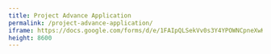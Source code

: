 ```yaml
---
title: Project Advance Application
permalink: /project-advance-application/
iframe: https://docs.google.com/forms/d/e/1FAIpQLSekVv0s3Y4YPOWNCpneXwKJsc9UAja9BSTagyJWj1vQN6WIbw/viewform
height: 8600
---
```


